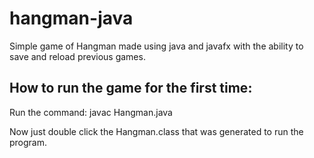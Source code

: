 # hangman-java
Simple game of Hangman made using java and javafx with the ability to save and reload previous games.

## How to run the game for the first time:
Run the command: javac Hangman.java

Now just double click the Hangman.class that was generated to run the program.



